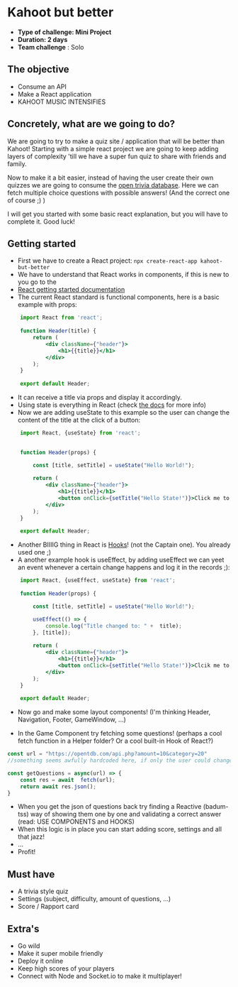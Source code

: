 # Kahoot but better

* **Type of challenge: Mini Project**
* **Duration: 2 days**
* **Team challenge** : Solo

## The objective

- Consume an API
- Make a React application
- KAHOOT MUSIC INTENSIFIES


## Concretely, what are we going to do?

We are going to try to make a quiz site / application that will be better than Kahoot! 
Starting with a simple react project we are going to keep adding layers of complexity 'till we have 
a super fun quiz to share with friends and family.

Now to make it a bit easier, instead of having the user create their own quizzes we are going to consume 
the [open trivia database](https://opentdb.com/). Here we can fetch multiple choice questions with possible answers! 
(And the correct one of course ;) )

I will get you started with some basic react explanation, but you will have to complete it. Good luck!

## Getting started

- First we have to create a React project: ``npx create-react-app kahoot-but-better``
- We have to understand that React works in components, if this is new to you go to the 
- [React getting started documentation](https://reactjs.org/docs/getting-started.html)
- The current React standard is functional components, here is a basic example with props:
````jsx
    import React from 'react';
    
    function Header(title) {
        return (
            <div className={"header"}>
                <h1>{{title}}</h1>
            </div>
        );
    }
    
    export default Header;
````
- It can receive a title via props and display it accordingly.
- Using state is everything in React (check [the docs](https://reactjs.org/docs/state-and-lifecycle.html#using-state-correctly) for more info)
- Now we are adding useState to this example so the user can change the content of the title at the click of a button:
````jsx
    import React, {useState} from 'react';

    
    function Header(props) {

        const [title, setTitle] = useState("Hello World!");
        
        return (
            <div className={"header"}>
                <h1>{{title}}</h1>
                <button onClick={setTitle("Hello State!")}>Click me to change state!</button>
            </div>
        );
    }
    
    export default Header;
````
- Another BIIIIG thing in React is [Hooks](https://reactjs.org/docs/hooks-intro.html)! (not the Captain one). You already used one ;)
- A another example hook is useEffect, by adding useEffect we can yeet an event whenever a certain change happens and log it in the records ;):
````jsx
    import React, {useEffect, useState} from 'react';
    
    function Header(props) {

        const [title, setTitle] = useState("Hello World!");

        useEffect(() => {
            console.log("Title changed to: " +  title);
        }, [title]);
        
        return (
            <div className={"header"}>
                <h1>{{title}}</h1>
                <button onClick={setTitle("Hello State!")}>Clcik me to change state!</button>
            </div>
        );
    }
    
    export default Header;
````
- Now go and make some layout components! (I'm thinking Header, Navigation, Footer, GameWindow, ...)

- In the Game Component try fetching some questions! (perhaps a cool fetch function in a Helper folder? Or a cool built-in Hook of React?)
````javascript
const url = "https://opentdb.com/api.php?amount=10&category=20"
//something seems awfully hardcoded here, if only the user could change these settings!

const getQuestions = async(url) => {
    const res = await  fetch(url);
    return await res.json();
}
````
- When you get the json of questions back try finding a Reactive (badum-tss) way of showing them one by one and validating a correct answer (read: USE COMPONENTS and HOOKS)
- When this logic is in place you can start adding score, settings and all that jazz!
- ...
- Profit!



## Must have

- A trivia style quiz
- Settings (subject, difficulty, amount of questions, ...)
- Score / Rapport card

## Extra's

- Go wild
- Make it super mobile friendly
- Deploy it online
- Keep high scores of your players
- Connect with Node and Socket.io to make it multiplayer!


